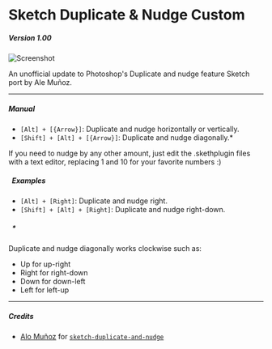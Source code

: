 # Sketch Duplicate & Nudge Custom

##### Version 1.00

![Screenshot](https://github.com/kvpb/sketchduplicateandnudgecustom/blob/master/screenshot.png)

An unofficial update to Photoshop's Duplicate and nudge feature Sketch port by Ale Muñoz.

- - -

##### Manual

- `[Alt] + [{Arrow}]`: Duplicate and nudge horizontally or vertically.
- `[Shift] + [Alt] + [{Arrow}]`: Duplicate and nudge diagonally.*

If you need to nudge by any other amount, just edit the .skethplugin files with a text editor, replacing 1 and 10 for your favorite numbers :)

##### &nbsp;&nbsp;Examples

- `[Alt] + [Right]`: Duplicate and nudge right.
- `[Shift] + [Alt] + [Right]`: Duplicate and nudge right-down. 

##### &nbsp;&nbsp;*

Duplicate and nudge diagonally works clockwise such as:
- Up for up-right
- Right for right-down
- Down for down-left
- Left for left-up

- - -

##### Credits

* [Alo Muñoz](http://bomberstudios.com/) for [`sketch-duplicate-and-nudge`](https://github.com/bomberstudios/sketch-duplicate-and-nudge)
